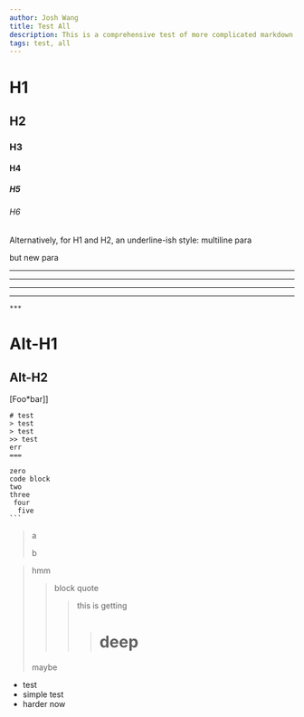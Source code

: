 ```yaml
---
author: Josh Wang
title: Test All
description: This is a comprehensive test of more complicated markdown.
tags: test, all
---
```


# H1
## H2
### H3
#### H4
##### H5
###### H6

Alternatively, for H1 and H2, an underline-ish style:
multiline para

but new para
***
 ***
  ***
   ***
    ***

Alt-H1
======

Alt-H2
------

[Foo\*bar\]]: my_(url) 'title (with parens)'

[Foo*bar]]

   ````` plaintext
# test
> test
> test
>> test
err
===

zero
 code block
  two
   three
    four
     five
```
`````

> a
> 
> b

> hmm
>> block
>> quote
>>> this
>>> is
>>> getting
>>>> # deep
> maybe

- test
- simple
  test
 - harder
   now